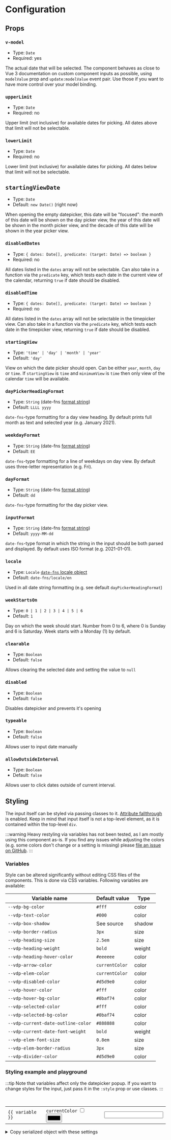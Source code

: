 # Configuration

## Props

### `v-model`

- Type: `Date`
- Required: yes

The actual date that will be selected. The component behaves as close to Vue 3 documentation on custom component inputs as possible, using `modelValue` prop and `update:modelValue` event pair. Use those if you want to have more control over your model binding.

### `upperLimit`

- Type: `Date`
- Required: no

Upper limit (not inclusive) for available dates for picking. All dates above that limit will not be selectable.

### `lowerLimit`

- Type: `Date`
- Required: no

Lower limit (not inclusive) for available dates for picking. All dates below that limit will not be selectable.

## `startingViewDate`

- Type: `Date`
- Default: `new Date()` (right now)

When opening the empty datepicker, this date will be "focused": the month of this date will be shown on the day picker view, the year of this date will be shown in the month picker view, and the decade of this date will be shown in the year picker view.

### `disabledDates`

- Type: `{ dates: Date[], predicate: (target: Date) => boolean }`
- Required: no

All dates listed in the `dates` array will not be selectable. Can also take in a function via the `predicate` key, which
tests each date in the current view of the calendar, returning `true` if date should be disabled.

### `disabledTime`

- Type: `{ dates: Date[], predicate: (target: Date) => boolean }`
- Required: no

All dates listed in the `dates` array will not be selectable in the timepicker view. Can also take in a function via the `predicate` key, which
tests each date in the timepicker view, returning `true` if date should be disabled.

### `startingView`

- Type: `'time' | 'day' | 'month' | 'year'`
- Default: `'day'`

View on which the date picker should open. Can be either `year`, `month`, `day` or `time`. If `startingView` is `time` and `minimumView` is `time` then only view of the calendar `time` will be available.

### `dayPickerHeadingFormat`

- Type: `String` (date-fns [format string](https://date-fns.org/docs/format))
- Default: `LLLL yyyy`

`date-fns`-type formatting for a day view heading. By default prints full month as text and selected year (e.g. January 2021).

### `weekdayFormat`

- Type: `String` (date-fns [format string](https://date-fns.org/docs/format))
- Default: `EE`

`date-fns`-type formatting for a line of weekdays on day view. By default uses three-letter representation (e.g. Fri).

### `dayFormat`

- Type: `String` (date-fns [format string](https://date-fns.org/docs/format))
- Default: `dd`

`date-fns`-type formatting for the day picker view.

### `inputFormat`

- Type: `String` (date-fns [format string](https://date-fns.org/docs/format))
- Default: `yyyy-MM-dd`

`date-fns`-type format in which the string in the input should be both parsed and displayed. By default uses ISO format (e.g. 2021-01-01).

### `locale`

- Type: `Locale` [`date-fns` locale object](https://date-fns.org/v2.16.1/docs/I18n#usage)
- Default: `date-fns/locale/en`

Used in all date string formatting (e.g. see default `dayPickerHeadingFormat`)

### `weekStartsOn`

- Type: `0 | 1 | 2 | 3 | 4 | 5 | 6`
- Default: `1`

Day on which the week should start. Number from 0 to 6, where 0 is Sunday and 6 is Saturday. Week starts with a Monday (1) by default.

### `clearable`

- Type: `Boolean`
- Default: `false`

Allows clearing the selected date and setting the value to `null`

### `disabled`

- Type: `Boolean`
- Default: `false`

Disables datepicker and prevents it's opening

### `typeable`

- Type: `Boolean`
- Default: `false`

Allows user to input date manually

### `allowOutsideInterval`

- Type: `Boolean`
- Default: `false`

Allows user to click dates outside of current interval.

## Styling

The input itself can be styled via passing classes to it. [Attribute fallthrough](https://v3.vuejs.org/guide/component-attrs.html#disabling-attribute-inheritance) is enabled. Keep in mind that input itself is not a top-level element, as it is contained within the top-level `div`.

:::warning
Heavy restyling via variables has not been tested, as I am mostly using this component as-is. If you find any issues while adjusting the colors (e.g. some colors don't change or a setting is missing) please [file an issue on GitHub](https://github.com/icehaunter/vue3-datepicker/issues).
:::

### Variables

Style can be altered significantly without editing CSS files of the components. This is done via CSS variables. Following variables are available:

| Variable name                      | Default value  | Type   |
| ---------------------------------- | -------------- | ------ |
| `--vdp-bg-color`                   | `#fff`         | color  |
| `--vdp-text-color`                 | `#000`         | color  |
| `--vdp-box-shadow`                 | See source     | shadow |
| `--vdp-border-radius`              | `3px`          | size   |
| `--vdp-heading-size`               | `2.5em`        | size   |
| `--vdp-heading-weight`             | `bold`         | weight |
| `--vdp-heading-hover-color`        | `#eeeeee`      | color  |
| `--vdp-arrow-color`                | `currentColor` | color  |
| `--vdp-elem-color`                 | `currentColor` | color  |
| `--vdp-disabled-color`             | `#d5d9e0`      | color  |
| `--vdp-hover-color`                | `#fff`         | color  |
| `--vdp-hover-bg-color`             | `#0baf74`      | color  |
| `--vdp-selected-color`             | `#fff`         | color  |
| `--vdp-selected-bg-color`          | `#0baf74`      | color  |
| `--vdp-current-date-outline-color` | `#888888`      | color  |
| `--vdp-current-date-font-weight`   | `bold`         | weight |
| `--vdp-elem-font-size`             | `0.8em`        | size   |
| `--vdp-elem-border-radius`         | `3px`          | size   |
| `--vdp-divider-color`              | `#d5d9e0`      | color  |

### Styling example and playground

:::tip
Note that variables affect only the datepicker popup. If you want to change styles for the input, just pass it in the `:style` prop or use classes.
:::

<script setup>
import Datepicker from '../src/datepicker/Datepicker.vue'
import { ref, reactive, computed } from 'vue'
const picked = ref(new Date())

const variables = reactive({
  '--vdp-bg-color': { value: '#ffffff', type: 'color' },
  '--vdp-text-color': { value: '#000000', type: 'color' },
  '--vdp-box-shadow': { value: '0 4px 10px 0 rgba(128, 144, 160, 0.1), 0 0 1px 0 rgba(128, 144, 160, 0.81)', type: 'shadow' },
  '--vdp-border-radius': { value: '3px', type: 'size' },
  '--vdp-heading-size': { value: '2.5em', type: 'size' },
  '--vdp-heading-weight': { value: 'bold', type: 'weight' },
  '--vdp-heading-hover-color': { value: '#eeeeee', type: 'color' },
  '--vdp-arrow-color': { value: 'currentColor', type: 'color' },
  '--vdp-elem-color': { value: 'currentColor', type: 'color' },
  '--vdp-disabled-color': { value: '#d5d9e0', type: 'color' },
  '--vdp-hover-color': { value: '#ffffff', type: 'color' },
  '--vdp-hover-bg-color': { value: '#0baf74', type: 'color' },
  '--vdp-selected-color': { value: '#ffffff', type: 'color' },
  '--vdp-selected-bg-color': { value: '#0baf74', type: 'color' },
  '--vdp-current-date-outline-color': { value: '#888888', type: 'color'},
  '--vdp-current-date-font-weight': { value: 'bold', type: 'weight'},
  '--vdp-elem-font-size': { value: '0.8em', type: 'size' },
  '--vdp-elem-border-radius': { value: '3px', type: 'size' },
  '--vdp-divider-color': { value: '#d5d9e0', type: 'color' },
})

const styleObj = computed(() =>
  Object.entries(variables)
    .map(([k, { value }]) => [k, value])
    .reduce((acc, [k, v]) => {
      acc[k] = v
      return acc
    }, {})
)
</script>

<br />
<Datepicker :style="{...styleObj, padding: '4px'}" v-model="picked" />

<table>
<tr v-for="(value, variable) in variables" :key="variable">
<td>
<code>{{ variable }}</code>
</td>
<td v-if="value.type === 'color'">
  <label><code>currentColor</code> <input type="checkbox" v-model="value.value" true-value="currentColor" false-value="#000000"></label>
  &nbsp;

  <input v-if="value.value !== 'currentColor'" type="color" v-model="value.value" />
</td>
<td v-else>
  <input type="text" v-model="value.value">
</td>
</tr>
</table>

<details>
  <summary>Copy serialized object with these settings</summary>
  
  <div class="language-json">
    <pre><code>{{ styleObj }}</code></pre>
  </div>
</details>
